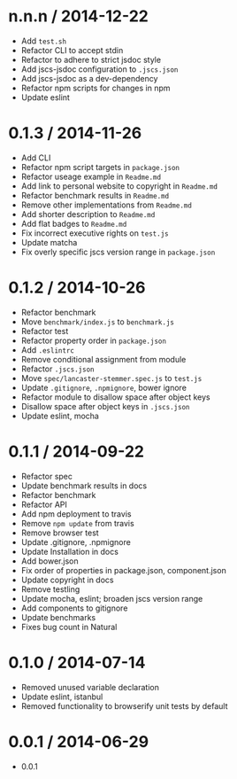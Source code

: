 
n.n.n / 2014-12-22
==================

  * Add `test.sh`
  * Refactor CLI to accept stdin
  * Refactor to adhere to strict jsdoc style
  * Add jscs-jsdoc configuration to `.jscs.json`
  * Add jscs-jsdoc as a dev-dependency
  * Refactor npm scripts for changes in npm
  * Update eslint

0.1.3 / 2014-11-26
==================

 * Add CLI
 * Refactor npm script targets in `package.json`
 * Refactor useage example in `Readme.md`
 * Add link to personal website to copyright in `Readme.md`
 * Refactor benchmark results in `Readme.md`
 * Remove other implementations from `Readme.md`
 * Add shorter description to `Readme.md`
 * Add flat badges to `Readme.md`
 * Fix incorrect executive rights on `test.js`
 * Update matcha
 * Fix overly specific jscs version range in `package.json`

0.1.2 / 2014-10-26
==================

 * Refactor benchmark
 * Move `benchmark/index.js` to `benchmark.js`
 * Refactor test
 * Refactor property order in `package.json`
 * Add `.eslintrc`
 * Remove conditional assignment from module
 * Refactor `.jscs.json`
 * Move `spec/lancaster-stemmer.spec.js` to `test.js`
 * Update `.gitignore`, `.npmignore`, bower ignore
 * Refactor module to disallow space after object keys
 * Disallow space after object keys in `.jscs.json`
 * Update eslint, mocha

0.1.1 / 2014-09-22
==================

 * Refactor spec
 * Update benchmark results in docs
 * Refactor benchmark
 * Refactor API
 * Add npm deployment to travis
 * Remove `npm update` from travis
 * Remove browser test
 * Update .gitignore, .npmignore
 * Update Installation in docs
 * Add bower.json
 * Fix order of properties in package.json, component.json
 * Update copyright in docs
 * Remove testling
 * Update mocha, eslint; broaden jscs version range
 * Add components to gitignore
 * Update benchmarks
 * Fixes bug count in Natural

0.1.0 / 2014-07-14
==================

 * Removed unused variable declaration
 * Update eslint, istanbul
 * Removed functionality to browserify unit tests by default

0.0.1 / 2014-06-29
==================

 * 0.0.1
